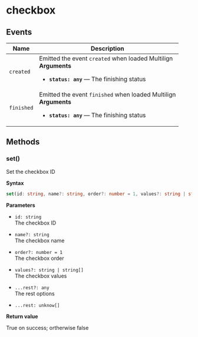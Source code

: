 # checkbox

## Events

| Name       | Description                                                                                                                       |
| ---------- | --------------------------------------------------------------------------------------------------------------------------------- |
| `created`  | Emitted the event `created` when loaded Multilign<br>**Arguments**<br><ul><li>**`status: any`** — The finishing status</li></ul>  |
| `finished` | Emitted the event `finished` when loaded Multilign<br>**Arguments**<br><ul><li>**`status: any`** — The finishing status</li></ul> |

## Methods

### set()

Set the checkbox ID

**Syntax**

```typescript
set(id: string, name?: string, order?: number = 1, values?: string | string[], ...rest: unknow[]): boolean
```

**Parameters**

- `id: string`<br>
  The checkbox ID

- `name?: string`<br>
  The checkbox name

- `order?: number = 1`<br>
  The checkbox order

- `values?: string | string[]`<br>
  The checkbox values

- `...rest?: any`<br>
  The rest options

- `...rest: unknow[]`

**Return value**

True on success; ortherwise false
